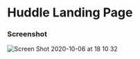 # Huddle Landing Page

### Screenshot

![Screen Shot 2020-10-06 at 18 10 32](https://user-images.githubusercontent.com/5777984/95260535-46c06180-07ff-11eb-9e19-70a6670af56a.png)
